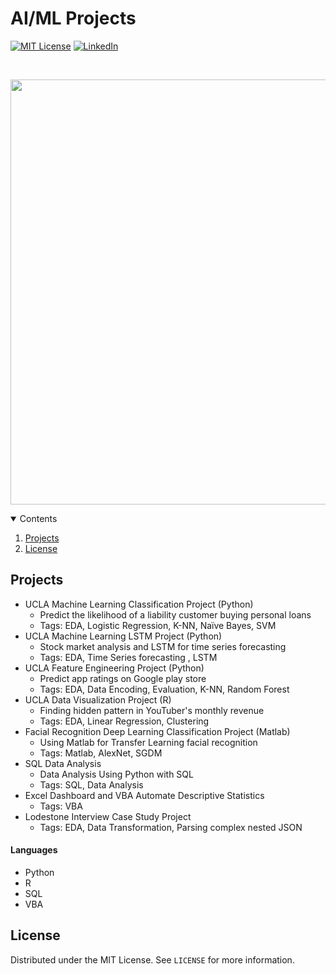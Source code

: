 # AI/ML Projects

[![MIT License][license-shield]][license-url]
[![LinkedIn][linkedin-shield]][linkedin-url]

<br />
<p align="center">
  <a href="https://github.com/xtronaltic/UCLA-Projects/blob/main/README.md">
    <img src="Archive/Resources/Wave.png" width="1500" height="680">
  </a>
</p>

<details open="open">
  <summary>Contents</summary>
  <ol>
    <li>
      <a href="#Projects">Projects</a>
    </li>
    <li><a href="#license">License</a></li>
  </ol>
</details>

## Projects

* UCLA Machine Learning Classification Project (Python)
  - Predict the likelihood of a liability customer buying personal loans
  - Tags: EDA, Logistic Regression, K-NN, Naïve Bayes, SVM
* UCLA Machine Learning LSTM Project (Python)
  - Stock market analysis and LSTM for time series forecasting
  - Tags: EDA, Time Series forecasting , LSTM
* UCLA Feature Engineering Project (Python)
  - Predict app ratings on Google play store
  - Tags: EDA, Data Encoding, Evaluation, K-NN, Random Forest
* UCLA Data Visualization Project (R)
  - Finding hidden pattern in YouTuber's monthly revenue
  - Tags: EDA, Linear Regression, Clustering
* Facial Recognition Deep Learning Classification Project (Matlab)
  - Using Matlab for Transfer Learning facial recognition
  - Tags: Matlab, AlexNet, SGDM
* SQL Data Analysis
  - Data Analysis Using Python with SQL
  - Tags: SQL, Data Analysis
* Excel Dashboard and VBA Automate Descriptive Statistics
  - Tags: VBA
* Lodestone Interview Case Study Project 
  - Tags: EDA, Data Transformation, Parsing complex nested JSON

#### Languages

* Python
* R
* SQL
* VBA

## License

Distributed under the MIT License. See `LICENSE` for more information.

[license-shield]: https://img.shields.io/github/license/othneildrew/Best-README-Template.svg?style=for-the-badge
[license-url]: https://github.com/xtronaltic/Personal-Data-Science-Projects/blob/main/LICENSE
[linkedin-shield]: https://img.shields.io/badge/-LinkedIn-black.svg?style=for-the-badge&logo=linkedin&colorB=555
[linkedin-url]: https://www.linkedin.com/in/gaitianpeng
